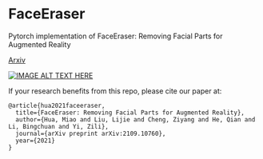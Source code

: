# FaceEraser
Pytorch implementation of FaceEraser: Removing Facial Parts for Augmented Reality

[Arxiv](https://arxiv.org/abs/2109.10760)

[![IMAGE ALT TEXT HERE](https://www.youtube.com/watch?v=PU-GckE2kJk/0.jpg)](https://www.youtube.com/watch?v=PU-GckE2kJk)


If your research benefits from this repo, please cite our paper at:

```
@article{hua2021faceeraser,
  title={FaceEraser: Removing Facial Parts for Augmented Reality},
  author={Hua, Miao and Liu, Lijie and Cheng, Ziyang and He, Qian and Li, Bingchuan and Yi, Zili},
  journal={arXiv preprint arXiv:2109.10760},
  year={2021}
}
```
